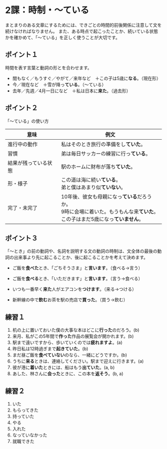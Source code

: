 # 2課：時制・～ている

まとまりのある文章にするためには、できごとの時間的前後関係に注意して文を続けなければなりません。
また、ある時点で起こったことか、続いている状態かを確かめて、「～ている」を正しく使うことが大切です。

## ポイント１

時間を表す言葉と動詞の形とを合わせます。

- 間もなく／もうすぐ／やがて／来年など　＋この子は5歳に**なる**。（現在形）
- 今／現在など　＋雪が降っ**ている**。（～ている）
- 去年／先週／4月一日になど　＋私は日本に**来た**。（過去形）

## ポイント２

「～ている」の使い方

意味 | 例文
--- | ---
進行中の動作 | 私はそのとき旅行の準備をし**ていた**。
習慣 | 弟は毎日サッカーの練習に行っ**ている**。
結果が残っている状態 | 駅のホームに財布が落ち**ていた**。
形・様子 | この道は海に続い**ている**。<br>弟と僕はあまり似**ていない**。
完了・未完了 | 10年後、彼女も母親になっ**ている**だろうか。<br>9時に会場に着いた。もうもんな来**ていた**。<br>この子はまだ5歳になっ**ていません**。

## ポイント３

「～とき」の前の動詞や、名詞を説明する文の動詞の時制は、文全体の最後の動詞の出来事より先に起こることか、後に起こることかを考えて決めます。

- ご飯を**食べた**とき、「ごちそうさま」と**言います**。（食べる→言う）
- ご飯を**食べる**とき、「いただきます」と**言います**。（言う→食べる）


- いつも一番早く**来た**人がエアコンを**つけます**。（来る→つける）
- 新幹線の中で**飲む**お茶を駅の売店で**買った**。（買う→飲む）

## 練習１

1. 机の上に置いておいた僕の大事な本はどこに**行った**のだろう。(b)
2. 来月、私がこの5年間で**作った**作品の展覧会が開かれます。(b)
3. 駅まで遠いですから、歩いていくのでは**疲れますよ**。(a)
4. 昨日私は12時過ぎまで**起きていた**。(b)
5. まだ昼ご飯を**食べていない**のなら、一緒にどうですか。(b)
6. うちに**来る**ときは、連絡してください。駅まで迎えに行きます。(a)
7. 彼が港に**着いた**ときには、船はもう**出ていた**。(a, b)
8. あした、林さんに**会った**ときに、この本を**返そう**。(b, a)

## 練習２

1. いた
2. もらってきた
3. 持っていた
4. やる
5. 入れた
6. なっていなかった
7. 就職できた